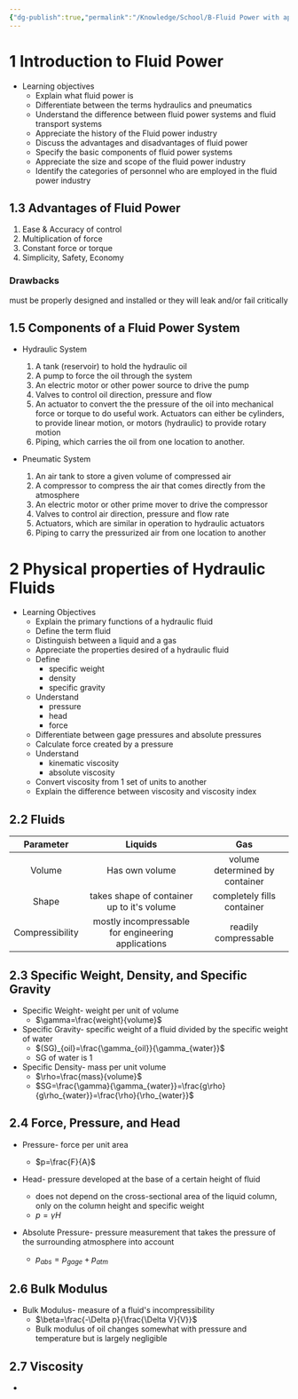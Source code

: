 ```yaml
---
{"dg-publish":true,"permalink":"/Knowledge/School/B-Fluid Power with applications/","title":"Fluid Power with Applications","tags":["book/textbook/MTRE"]}
---
```



# 1 Introduction to Fluid Power

- Learning objectives
	- Explain what fluid power is 
	- Differentiate between the terms hydraulics and pneumatics
	- Understand the difference between fluid power systems and fluid transport systems
	- Appreciate the history of the Fluid power industry
	- Discuss the advantages and disadvantages of fluid power 
	- Specify the basic components of fluid power systems 
	- Appreciate the size and scope of the fluid power industry
	- Identify the categories of personnel who are employed in the fluid power industry

## 1.3 Advantages of Fluid Power

1. Ease & Accuracy of control
2. Multiplication of force
3. Constant force or torque
4. Simplicity, Safety, Economy

### Drawbacks
must be properly designed and installed or they will leak and/or fail critically

## 1.5 Components of a Fluid Power System


- Hydraulic System
	1. A tank (reservoir) to hold the hydraulic oil
	2. A pump to force the oil through the system
	3. An electric motor or other power source to drive the pump
	4. Valves to control oil direction, pressure and flow
	5. An actuator to convert the the pressure of the oil into mechanical force or torque to do useful work. Actuators can either be cylinders, to provide linear motion, or motors (hydraulic) to provide rotary motion
	6. Piping, which carries the oil from one location to another. 

- Pneumatic System
	1. An air tank to store a given volume of compressed air
	2. A compressor to compress the air that comes directly from the atmosphere
	3. An electric motor or other prime mover to drive the compressor 
	4. Valves to control air direction, pressure and flow rate
	5. Actuators, which are similar in operation to hydraulic actuators
	6. Piping to carry the pressurized air from one location to another 


# 2 Physical properties of Hydraulic Fluids

- Learning Objectives
	- Explain the primary functions of a hydraulic fluid
	- Define the term fluid
	- Distinguish between a liquid and a gas
	- Appreciate the properties desired of a hydraulic fluid
	- Define
		- specific weight
		- density
		- specific gravity
	- Understand
		- pressure
		- head
		- force
	- Differentiate between gage pressures and absolute pressures
	- Calculate force created by a pressure
	- Understand
		- kinematic viscosity
		- absolute viscosity 
	- Convert viscosity from 1 set of units to another 
	- Explain the difference between viscosity and viscosity index

## 2.2 Fluids
|    Parameter    |                      Liquids                       |              Gas               |
|:---------------:|:--------------------------------------------------:|:------------------------------:|
|     Volume      |                   Has own volume                   | volume determined by container |
|      Shape      |     takes shape of container up to it's volume     |   completely fills container   |
| Compressibility | mostly incompressable for engineering applications |      readily compressable      |

## 2.3 Specific Weight, Density, and Specific Gravity

- Specific Weight- weight per unit of volume
	-  $\gamma=\frac{weight}{volume}$ 
- Specific Gravity- specific weight of a fluid divided by the specific weight of water
	-  $(SG)_{oil}=\frac{\gamma_{oil}}{\gamma_{water}}$ 
	- SG of water is 1
- Specific Density- mass per unit volume
	-  $\rho=\frac{mass}{volume}$ 
	-  $SG=\frac{\gamma}{\gamma_{water}}=\frac{g\rho}{g\rho_{water}}=\frac{\rho}{\rho_{water}}$ 

## 2.4 Force, Pressure, and Head
- Pressure- force per unit area
	-  $p=\frac{F}{A}$
- Head- pressure developed at the base of a certain height of fluid
	- does not depend on the cross-sectional area of the liquid column, only on the column height and specific weight
	-  $p=\gamma H$  

- Absolute Pressure- pressure measurement that takes the pressure of the surrounding atmosphere into account
	-  $p_{abs}=p_{gage}+p_{atm}$ 

## 2.6 Bulk Modulus
- Bulk Modulus- measure of a fluid's incompressibility 
	-  $\beta=\frac{-\Delta p}{\frac{\Delta V}{V}}$ 
	- Bulk modulus of oil changes somewhat with pressure and temperature but is largely negligible     

## 2.7 Viscosity
- 
